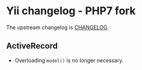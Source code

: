 Yii changelog - PHP7 fork
=========================

The upstream changelog is [CHANGELOG](CHANGELOG).

ActiveRecord
------------

- Overloading `model()` is no longer necessary.
